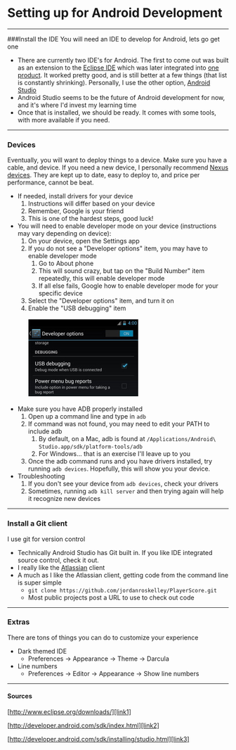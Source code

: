 # Setting up for Android Development

---

###Install the IDE
You will need an IDE to develop for Android, lets go get one

* There are currently two IDE's for Android. The first to come out was built as an extension to the [Eclipse IDE][link1] which was later integrated into [one product][link2]. It worked pretty good, and is still better at a few things (that list is constantly shrinking). Personally, I use the other option, [Android Studio][link3]
* Android Studio seems to be the future of Android development for now, and it's where I'd invest my learning time
* Once that is installed, we should be ready. It comes with some tools, with more available if you need.

---

### Devices
Eventually, you will want to deploy things to a device. Make sure you have a cable, and device. If you need a new device, I personally recommend [Nexus devices][link5]. They are kept up to date, easy to deploy to, and price per performance, cannot be beat.

* If needed, install drivers for your device
	1. Instructions will differ based on your device
	2. Remember, Google is your friend
	3. This is one of the hardest steps, good luck!
* You will need to enable developer mode on your device (instructions may vary depending on device):
	1. On your device, open the Settings app
	2. If you do not see a "Developer options" item, you may have to enable developer mode
		1. Go to About phone
		2. This will sound crazy, but tap on the "Build Number" item repeatedly, this will enable developer mode
		3. If all else fails, Google how to enable developer mode for your specific device
	3. Select the "Developer options" item, and turn it on
	4. Enable the "USB debugging" item
	<br><br>
	![USB Debugging][img1]
	<br><br>
* Make sure you have ADB properly installed
	1. Open up a command line and type in `adb`
	2. If command was not found, you may need to edit your PATH to include adb
		1. By default, on a Mac, adb is found at `/Applications/Android\ Studio.app/sdk/platform-tools/adb`
		2. For Windows... that is an exercise I'll leave up to you
	3. Once the adb command runs and you have drivers installed, try running `adb devices`. Hopefully, this will show you your device.
* Troubleshooting
	1. If you don't see your device from `adb devices`, check your drivers
	2. Sometimes, running `adb kill server` and then trying again will help it recognize new devices

---

### Install a Git client
I use git for version control

* Technically Android Studio has Git built in. If you like IDE integrated source control, check it out.
* I really like the [Atlassian][link4] client
* A much as I like the Atlassian client, getting code from the command line is super simple
	* `git clone https://github.com/jordanroskelley/PlayerScore.git`
	* Most public projects post a URL to use to check out code

---

### Extras
There are tons of things you can do to customize your experience

* Dark themed IDE
	* Preferences -> Appearance -> Theme -> Darcula
* Line numbers
	* Preferences -> Editor -> Appearance -> Show line numbers

---

#### Sources

[http://www.eclipse.org/downloads/][link1]

[http://developer.android.com/sdk/index.html][link2]

[http://developer.android.com/sdk/installing/studio.html][link3]

[link1]: http://www.eclipse.org/downloads/
[link2]: http://developer.android.com/sdk/index.html
[link3]: http://developer.android.com/sdk/installing/studio.html
[link4]: https://www.atlassian.com/software/sourcetree/overview
[link5]: https://play.google.com/store/devices

[img1]: /assets/2014-08-01/developer_options.jpg









